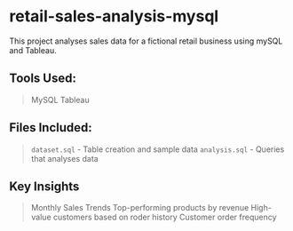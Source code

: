 # retail-sales-analysis-mysql
This project analyses sales data for a fictional retail business using mySQL and Tableau.

## Tools Used:
> MySQL
> Tableau

## Files Included:
> `dataset.sql` - Table creation and sample data
> `analysis.sql` - Queries that analyses data
>

## Key Insights
> Monthly Sales Trends
> Top-performing products by revenue
> High-value customers based on roder history
> Customer order frequency


